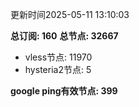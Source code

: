 更新时间2025-05-11 13:10:03

**总订阅: 160**
**总节点: 32667**
- vless节点: 11970
- hysteria2节点: 5

**google ping有效节点: 399**
